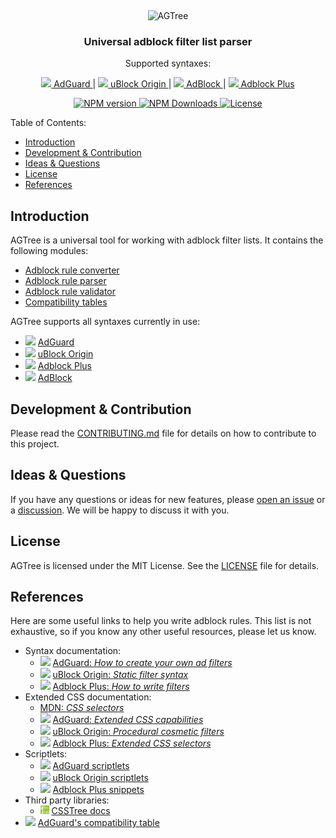 <!-- markdownlint-disable -->
&nbsp;
<p align="center">
    <picture>
        <source media="(prefers-color-scheme: dark)" srcset="https://cdn.adtidy.org/website/github.com/AGTree/agtree_darkmode.svg" />
        <img alt="AGTree" src="https://cdn.adtidy.org/website/github.com/AGTree/agtree_lightmode.svg" width="350px" />
    </picture>
</p>
<h3 align="center">Universal adblock filter list parser</h3>
<p align="center">Supported syntaxes:</p>
<p align="center">
    <a href="https://adguard.com">
        <img src="https://cdn.adguard.com/website/github.com/AGLint/adg_logo.svg" width="14px" />
        AdGuard
    </a>
    |
    <a href="https://github.com/gorhill/uBlock">
        <img src="https://cdn.adguard.com/website/github.com/AGLint/ubo_logo.svg" width="14px" />
        uBlock Origin
    </a>
    |
    <a href="https://getadblock.com">
        <img src="https://cdn.adguard.com/website/github.com/AGLint/ab_logo.svg" width="14px" />
        AdBlock
    </a>
    |
    <a href="https://adblockplus.org">
        <img src="https://cdn.adguard.com/website/github.com/AGLint/abp_logo.svg" width="14px" />
        Adblock Plus
    </a>
</p>
<p align="center">
    <a href="https://www.npmjs.com/package/@adguard/agtree">
        <img src="https://img.shields.io/npm/v/@adguard/agtree" alt="NPM version" />
    </a>
    <a href="https://www.npmjs.com/package/@adguard/agtree">
        <img src="https://img.shields.io/npm/dm/@adguard/agtree" alt="NPM Downloads" />
    </a>
    <a href="https://github.com/AdguardTeam/tsurlfilter/blob/master/packages/agtree/LICENSE">
        <img src="https://img.shields.io/npm/l/@adguard/agtree" alt="License" />
    </a>
</p>
<!-- markdownlint-restore -->

Table of Contents:

- [Introduction](#introduction)
- [Development \& Contribution](#development--contribution)
- [Ideas \& Questions](#ideas--questions)
- [License](#license)
- [References](#references)

## Introduction

AGTree is a universal tool for working with adblock filter lists. It contains the following modules:

- [Adblock rule converter][converter-url]
- [Adblock rule parser][parser-url]
- [Adblock rule validator][validator-url]
- [Compatibility tables][compatibility-tables-url]

AGTree supports all syntaxes currently in use:

- <img src="https://cdn.adguard.com/website/github.com/AGLint/adg_logo.svg" width="14px"> [AdGuard][adg-url]
- <img src="https://cdn.adguard.com/website/github.com/AGLint/ubo_logo.svg" width="14px"> [uBlock Origin][ubo-url]
- <img src="https://cdn.adguard.com/website/github.com/AGLint/abp_logo.svg" width="14px"> [Adblock Plus][abp-url]
- <img src="https://cdn.adguard.com/website/github.com/AGLint/ab_logo.svg" width="14px"> [AdBlock][ab-url]

## Development & Contribution

Please read the [CONTRIBUTING.md][contributing-url] file for details on how to contribute to this project.

## Ideas & Questions

If you have any questions or ideas for new features, please [open an issue][new-issue-url] or a
[discussion][discussions-url]. We will be happy to discuss it with you.

## License

AGTree is licensed under the MIT License. See the [LICENSE][license-url] file for details.

## References

Here are some useful links to help you write adblock rules. This list is not exhaustive, so if you know any other useful
resources, please let us know.

<!--markdownlint-disable MD013-->
- Syntax documentation:
    - <img src="https://cdn.adguard.com/website/github.com/AGLint/adg_logo.svg" width="14px"> [AdGuard: *How to create your own ad filters*][adg-filters]
    - <img src="https://cdn.adguard.com/website/github.com/AGLint/ubo_logo.svg" width="14px"> [uBlock Origin: *Static filter syntax*][ubo-filters]
    - <img src="https://cdn.adguard.com/website/github.com/AGLint/abp_logo.svg" width="14px"> [Adblock Plus: *How to write filters*][abp-filters]
- Extended CSS documentation:
    - [MDN: *CSS selectors*][mdn-css-selectors]
    - <img src="https://cdn.adguard.com/website/github.com/AGLint/adg_logo.svg" width="14px"> [AdGuard: *Extended CSS capabilities*][adg-ext-css]
    - <img src="https://cdn.adguard.com/website/github.com/AGLint/ubo_logo.svg" width="14px"> [uBlock Origin: *Procedural cosmetic filters*][ubo-procedural]
    - <img src="https://cdn.adguard.com/website/github.com/AGLint/abp_logo.svg" width="14px"> [Adblock Plus: *Extended CSS selectors*][abp-ext-css]
- Scriptlets:
    - <img src="https://cdn.adguard.com/website/github.com/AGLint/adg_logo.svg" width="14px"> [AdGuard scriptlets][adg-scriptlets]
    - <img src="https://cdn.adguard.com/website/github.com/AGLint/ubo_logo.svg" width="14px"> [uBlock Origin scriptlets][ubo-scriptlets]
    - <img src="https://cdn.adguard.com/website/github.com/AGLint/abp_logo.svg" width="14px"> [Adblock Plus snippets][abp-snippets]
- Third party libraries:
    - <img src="https://raw.githubusercontent.com/csstree/csstree/master/assets/csstree-logo-rounded.svg" width="14px"> [CSSTree docs][css-tree-docs]
- <img src="https://cdn.adguard.com/website/github.com/AGLint/adg_logo.svg" width="14px"> [AdGuard's compatibility table][adg-compatibility-table]
<!--markdownlint-enable MD013-->

[ab-url]: https://getadblock.com
[abp-ext-css]: https://help.eyeo.com/adblockplus/how-to-write-filters#elemhide-emulation
[abp-filters]: https://help.eyeo.com/adblockplus/how-to-write-filters
[abp-snippets]: https://help.eyeo.com/adblockplus/snippet-filters-tutorial#snippets-ref
[abp-url]: https://adblockplus.org
[adg-compatibility-table]: https://github.com/AdguardTeam/Scriptlets/blob/master/wiki/compatibility-table.md
[adg-ext-css]: https://github.com/AdguardTeam/ExtendedCss/blob/master/README.md
[adg-filters]: https://kb.adguard.com/en/general/how-to-create-your-own-ad-filters
[adg-scriptlets]: https://github.com/AdguardTeam/Scriptlets/blob/master/wiki/about-scriptlets.md#scriptlets
[adg-url]: https://adguard.com
[compatibility-tables-url]: https://github.com/AdguardTeam/tsurlfilter/tree/master/packages/agtree/src/compatibility-tables
[contributing-url]: https://github.com/AdguardTeam/tsurlfilter/tree/master/packages/agtree/CONTRIBUTING.md
[converter-url]: https://github.com/AdguardTeam/tsurlfilter/tree/master/packages/agtree/src/converter
[css-tree-docs]: https://github.com/csstree/csstree/tree/master/docs
[discussions-url]: https://github.com/AdguardTeam/tsurlfilter/discussions
[license-url]: https://github.com/AdguardTeam/tsurlfilter/blob/master/packages/agtree/LICENSE
[mdn-css-selectors]: https://developer.mozilla.org/en-US/docs/Web/CSS/CSS_Selectors
[new-issue-url]: https://github.com/AdguardTeam/tsurlfilter/issues/new
[parser-url]: https://github.com/AdguardTeam/tsurlfilter/tree/master/packages/agtree/src/parser
[validator-url]: https://github.com/AdguardTeam/tsurlfilter/tree/master/packages/agtree/src/validator
[ubo-filters]: https://github.com/gorhill/uBlock/wiki/Static-filter-syntax
[ubo-procedural]: https://github.com/gorhill/uBlock/wiki/Procedural-cosmetic-filters
[ubo-scriptlets]: https://github.com/gorhill/uBlock/wiki/Resources-Library#available-general-purpose-scriptlets
[ubo-url]: https://github.com/gorhill/uBlock
